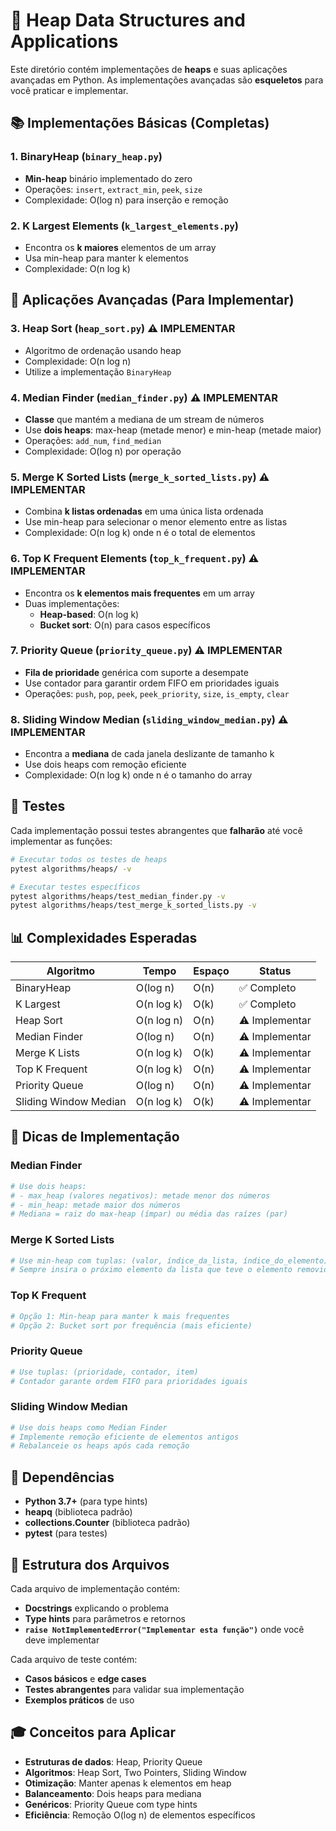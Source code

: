 # 🎯 Heap Data Structures and Applications

Este diretório contém implementações de **heaps** e suas aplicações avançadas em Python. As implementações avançadas são **esqueletos** para você praticar e implementar.

## 📚 Implementações Básicas (Completas)

### 1. **BinaryHeap** (`binary_heap.py`)
- **Min-heap** binário implementado do zero
- Operações: `insert`, `extract_min`, `peek`, `size`
- Complexidade: O(log n) para inserção e remoção

### 2. **K Largest Elements** (`k_largest_elements.py`)
- Encontra os **k maiores** elementos de um array
- Usa min-heap para manter k elementos
- Complexidade: O(n log k)

## 🚀 Aplicações Avançadas (Para Implementar)

### 3. **Heap Sort** (`heap_sort.py`) ⚠️ **IMPLEMENTAR**
- Algoritmo de ordenação usando heap
- Complexidade: O(n log n)
- Utilize a implementação `BinaryHeap`

### 4. **Median Finder** (`median_finder.py`) ⚠️ **IMPLEMENTAR**
- **Classe** que mantém a mediana de um stream de números
- Use **dois heaps**: max-heap (metade menor) e min-heap (metade maior)
- Operações: `add_num`, `find_median`
- Complexidade: O(log n) por operação

### 5. **Merge K Sorted Lists** (`merge_k_sorted_lists.py`) ⚠️ **IMPLEMENTAR**
- Combina **k listas ordenadas** em uma única lista ordenada
- Use min-heap para selecionar o menor elemento entre as listas
- Complexidade: O(n log k) onde n é o total de elementos

### 6. **Top K Frequent Elements** (`top_k_frequent.py`) ⚠️ **IMPLEMENTAR**
- Encontra os **k elementos mais frequentes** em um array
- Duas implementações:
  - **Heap-based**: O(n log k)
  - **Bucket sort**: O(n) para casos específicos

### 7. **Priority Queue** (`priority_queue.py`) ⚠️ **IMPLEMENTAR**
- **Fila de prioridade** genérica com suporte a desempate
- Use contador para garantir ordem FIFO em prioridades iguais
- Operações: `push`, `pop`, `peek`, `peek_priority`, `size`, `is_empty`, `clear`

### 8. **Sliding Window Median** (`sliding_window_median.py`) ⚠️ **IMPLEMENTAR**
- Encontra a **mediana** de cada janela deslizante de tamanho k
- Use dois heaps com remoção eficiente
- Complexidade: O(n log k) onde n é o tamanho do array

## 🧪 Testes

Cada implementação possui testes abrangentes que **falharão** até você implementar as funções:

```bash
# Executar todos os testes de heaps
pytest algorithms/heaps/ -v

# Executar testes específicos
pytest algorithms/heaps/test_median_finder.py -v
pytest algorithms/heaps/test_merge_k_sorted_lists.py -v
```

## 📊 Complexidades Esperadas

| Algoritmo | Tempo | Espaço | Status |
|-----------|-------|--------|--------|
| BinaryHeap | O(log n) | O(n) | ✅ Completo |
| K Largest | O(n log k) | O(k) | ✅ Completo |
| Heap Sort | O(n log n) | O(n) | ⚠️ Implementar |
| Median Finder | O(log n) | O(n) | ⚠️ Implementar |
| Merge K Lists | O(n log k) | O(k) | ⚠️ Implementar |
| Top K Frequent | O(n log k) | O(n) | ⚠️ Implementar |
| Priority Queue | O(log n) | O(n) | ⚠️ Implementar |
| Sliding Window Median | O(n log k) | O(k) | ⚠️ Implementar |

## 🎯 Dicas de Implementação

### **Median Finder**
```python
# Use dois heaps:
# - max_heap (valores negativos): metade menor dos números
# - min_heap: metade maior dos números
# Mediana = raiz do max-heap (ímpar) ou média das raízes (par)
```

### **Merge K Sorted Lists**
```python
# Use min-heap com tuplas: (valor, índice_da_lista, índice_do_elemento)
# Sempre insira o próximo elemento da lista que teve o elemento removido
```

### **Top K Frequent**
```python
# Opção 1: Min-heap para manter k mais frequentes
# Opção 2: Bucket sort por frequência (mais eficiente)
```

### **Priority Queue**
```python
# Use tuplas: (prioridade, contador, item)
# Contador garante ordem FIFO para prioridades iguais
```

### **Sliding Window Median**
```python
# Use dois heaps como Median Finder
# Implemente remoção eficiente de elementos antigos
# Rebalanceie os heaps após cada remoção
```

## 🔧 Dependências

- **Python 3.7+** (para type hints)
- **heapq** (biblioteca padrão)
- **collections.Counter** (biblioteca padrão)
- **pytest** (para testes)

## 📝 Estrutura dos Arquivos

Cada arquivo de implementação contém:
- **Docstrings** explicando o problema
- **Type hints** para parâmetros e retornos
- **`raise NotImplementedError("Implementar esta função")`** onde você deve implementar

Cada arquivo de teste contém:
- **Casos básicos** e **edge cases**
- **Testes abrangentes** para validar sua implementação
- **Exemplos práticos** de uso

## 🎓 Conceitos para Aplicar

- **Estruturas de dados**: Heap, Priority Queue
- **Algoritmos**: Heap Sort, Two Pointers, Sliding Window
- **Otimização**: Manter apenas k elementos em heap
- **Balanceamento**: Dois heaps para mediana
- **Genéricos**: Priority Queue com type hints
- **Eficiência**: Remoção O(log n) de elementos específicos 